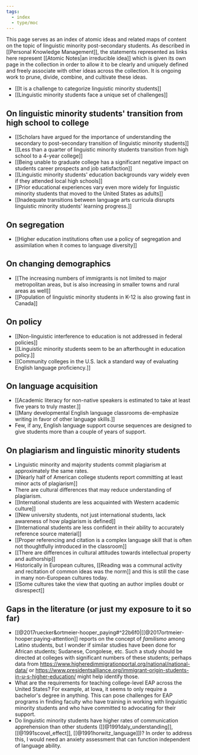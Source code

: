 ```yaml
---
tags:
  - index
  - type/moc
---
```

This page serves as an index of atomic ideas and related maps of content on the topic of linguistic minority post-secondary students. As described in [[Personal Knowledge Management]], the statements represented as links here represent [[Atomic Notes|an irreducible idea]] which is given its own page in the collection in order to allow it to be clearly and uniquely defined and freely associate with other ideas across the collection. It is ongoing work to prune, divide, combine, and cultivate these ideas.

- [[It is a challenge to categorize linguistic minority students]]
- [[Linguistic minority students face a unique set of challenges]]
## On linguistic minority students' transition from high school to college
- [[Scholars have argued for the importance of understanding the secondary to post-secondary transition of linguistic minority students]]
- [[Less than a quarter of linguistic minority students transition from high school to a 4-year college]]
- [[Being unable to graduate college has a significant negative impact on students career prospects and job satisfaction]] 
- [[Linguistic minority students' education backgrounds vary widely even if they attended local high schools]] 
- [[Prior educational experiences vary even more widely for linguistic minority students that moved to the United States as adults]]
- [[Inadequate transitions between language arts curricula disrupts linguistic minority students' learning progress.]]
## On segregation
- [[Higher education institutions often use a policy of segregation and assimilation when it comes to language diversity]] 
## On changing demographics
- [[The increasing numbers of immigrants is not limited to major metropolitan areas, but is also increasing in smaller towns and rural areas as well]] 
- [[Population of linguistic minority students in K-12 is also growing fast in Canada]] 
## On policy
- [[Non-linguistic interference to education is not addressed in federal policies]] 
- [[Linguistic minority students seem to be an afterthought in education policy.]] 
- [[Community colleges in the U.S. lack a standard way of evaluating English language proficiency.]]

## On language acquisition
- [[Academic literacy for non-native speakers is estimated to take at least five years to truly master.]] 
- [[Many developmental English language classrooms de-emphasize writing in favor of other language skills.]] 
- Few, if any, English language support course sequences are designed to give students more than a couple of years of support.
## On plagiarism and linguistic minority students
- Linguistic minority and majority students commit plagiarism at approximately the same rates. 
- [[Nearly half of American college students report committing at least minor acts of plagiarism]]
- There are cultural differences that may reduce understanding of plagiarism. 
- [[International students are less acquainted with Western academic culture]]
- [[New university students, not just international students, lack awareness of how plagiarism is defined]]
- [[International students are less confident in their ability to accurately reference source material]]
- [[Proper referencing and citation is a complex language skill that is often not thoughtfully introduced in the classroom]]
- [[There are differences in cultural attitudes towards intellectual property and authorship]] 
- Historically in European cultures, [[Reading was a communal activity and recitation of common ideas was the norm]] and this is still the case in many non-European cultures today. 
- [[Some cultures take the view that quoting an author implies doubt or disrespect]]
## Gaps in the literature (or just my exposure to it so far)
- [[@2017ruecker&ortmeier-hooper_paying#^22b6f0|[[@2017ortmeier-hooper:paying-attention]] reports on the concept of *familismo* among Latino students, but I wonder if similar studies have been done for African students; Sudanese, Congolese, etc. Such a study should be directed at colleges with significant numbers of these students; perhaps data from https://www.higheredimmigrationportal.org/national/national-data/ or https://www.presidentsalliance.org/immigrant-origin-students-in-u-s-higher-education/ might help identify those.
- What are the requirements for teaching college-level EAP across the United States? For example, at Iowa, it seems to only require a bachelor's degree in anything. This can pose challenges for EAP programs in finding faculty who have training in working with linguistic minority students and who have committed to advocating for their support.
- Do linguistic minority students have higher rates of communication apprehension than other students ([[@1991daly_understanding]], [[@1991scovel_effect]], [[@1991horwitz_language]])? In order to address this, I would need an anxiety assessment that can function independent of language ability.
